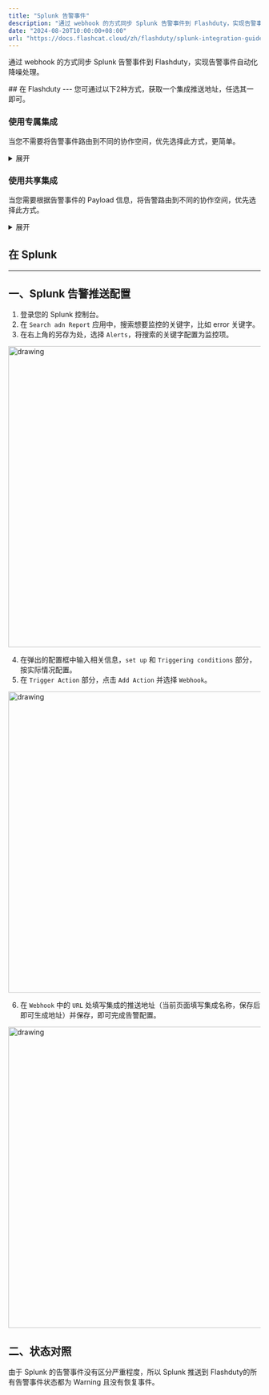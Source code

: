 ```yaml
---
title: "Splunk 告警事件"
description: "通过 webhook 的方式同步 Splunk 告警事件到 Flashduty，实现告警事件自动化降噪处理"
date: "2024-08-20T10:00:00+08:00"
url: "https://docs.flashcat.cloud/zh/flashduty/splunk-integration-guide"
---
```


通过 webhook 的方式同步 Splunk 告警事件到 Flashduty，实现告警事件自动化降噪处理。

<div class="hide">
## 在 Flashduty
---
您可通过以下2种方式，获取一个集成推送地址，任选其一即可。

### 使用专属集成

当您不需要将告警事件路由到不同的协作空间，优先选择此方式，更简单。

<details>
  <summary>展开</summary>
  
  1. 进入 Flashduty 控制台，选择 **协作空间**，进入某个空间的详情页面
  2. 选择 **集成数据** tab，点击 **添加一个集成**，进入添加集成页面
  3. 选择 **Splunk** 集成，点击 **保存**，生成卡片。
  4. 点击生成的卡片，可以查看到 **推送地址**，复制备用，完成。
  
    
</details>

### 使用共享集成

当您需要根据告警事件的 Payload 信息，将告警路由到不同的协作空间，优先选择此方式。

<details>
  <summary>展开</summary>
  
  1. 进入 Flashduty 控制台，选择 **集成中心=>告警事件**，进入集成选择页面。
  2. 选择 **Splunk** 集成：
        - **集成名称**：为当前集成定义一个名称。
  3. 点击 **保存** 后，复制当前页面的新生成的 **推送地址** 备用。
  4. 点击 **创建路由**，为集成配置路由规则。您可以按条件匹配不同的告警到不同的协作空间，也可以直接设置默认协作空间作为兜底，后续再按需调整。
  5. 完成。
    
</details>

</div>

## 在 Splunk
---

<div class="md-block">

## 一、Splunk 告警推送配置

1. 登录您的 Splunk 控制台。
2. 在 `Search adn Report` 应用中，搜索想要监控的关键字，比如 error 关键字。
3. 在右上角的另存为处，选择 `Alerts`，将搜索的关键字配置为监控项。

<img alt="drawing" width="600" src="https://download.flashcat.cloud/flashduty/doc/splunk-1.png" />

4. 在弹出的配置框中输入相关信息，`set up` 和 `Triggering conditions` 部分，按实际情况配置。
5. 在 `Trigger Action` 部分，点击 `Add Action` 并选择 `Webhook`。

<img alt="drawing" width="600" src="https://download.flashcat.cloud/flashduty/doc/splunk-2.png" />

6. 在 `Webhook` 中的 `URL` 处填写集成的推送地址（当前页面填写集成名称，保存后即可生成地址）并保存，即可完成告警配置。

<img alt="drawing" width="600" src="https://download.flashcat.cloud/flashduty/doc/splunk-3.png" />

</dev>

## 二、状态对照

<div class="md-block">
由于 Splunk 的告警事件没有区分严重程度，所以 Splunk 推送到 Flashduty的所有告警事件状态都为 Warning 且没有恢复事件。
</div>
